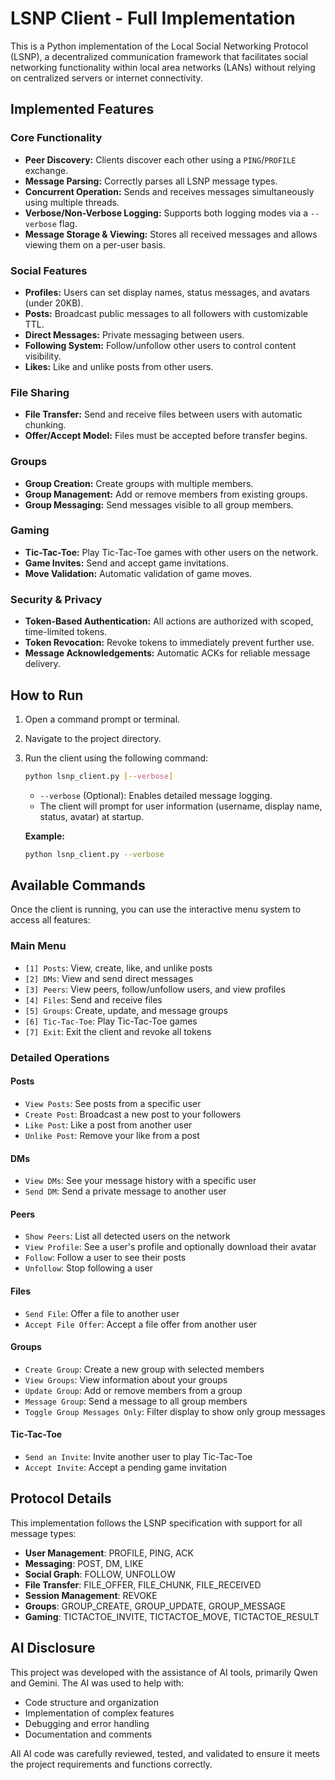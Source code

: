 # LSNP Client - Full Implementation

This is a Python implementation of the Local Social Networking Protocol (LSNP), a decentralized communication framework that facilitates social networking functionality within local area networks (LANs) without relying on centralized servers or internet connectivity.

## Implemented Features

### Core Functionality
*   **Peer Discovery:** Clients discover each other using a `PING`/`PROFILE` exchange.
*   **Message Parsing:** Correctly parses all LSNP message types.
*   **Concurrent Operation:** Sends and receives messages simultaneously using multiple threads.
*   **Verbose/Non-Verbose Logging:** Supports both logging modes via a `--verbose` flag.
*   **Message Storage & Viewing:** Stores all received messages and allows viewing them on a per-user basis.

### Social Features
*   **Profiles:** Users can set display names, status messages, and avatars (under 20KB).
*   **Posts:** Broadcast public messages to all followers with customizable TTL.
*   **Direct Messages:** Private messaging between users.
*   **Following System:** Follow/unfollow other users to control content visibility.
*   **Likes:** Like and unlike posts from other users.

### File Sharing
*   **File Transfer:** Send and receive files between users with automatic chunking.
*   **Offer/Accept Model:** Files must be accepted before transfer begins.


### Groups
*   **Group Creation:** Create groups with multiple members.
*   **Group Management:** Add or remove members from existing groups.
*   **Group Messaging:** Send messages visible to all group members.

### Gaming
*   **Tic-Tac-Toe:** Play Tic-Tac-Toe games with other users on the network.
*   **Game Invites:** Send and accept game invitations.
*   **Move Validation:** Automatic validation of game moves.

### Security & Privacy
*   **Token-Based Authentication:** All actions are authorized with scoped, time-limited tokens.
*   **Token Revocation:** Revoke tokens to immediately prevent further use.
*   **Message Acknowledgements:** Automatic ACKs for reliable message delivery.

## How to Run

1.  Open a command prompt or terminal.
2.  Navigate to the project directory.
3.  Run the client using the following command:

    ```bash
    python lsnp_client.py [--verbose]
    ```

    *   `--verbose` (Optional): Enables detailed message logging.
    *   The client will prompt for user information (username, display name, status, avatar) at startup.

    **Example:**
    ```bash
    python lsnp_client.py --verbose
    ```

## Available Commands

Once the client is running, you can use the interactive menu system to access all features:

### Main Menu
*   `[1] Posts`: View, create, like, and unlike posts
*   `[2] DMs`: View and send direct messages
*   `[3] Peers`: View peers, follow/unfollow users, and view profiles
*   `[4] Files`: Send and receive files
*   `[5] Groups`: Create, update, and message groups
*   `[6] Tic-Tac-Toe`: Play Tic-Tac-Toe games
*   `[7] Exit`: Exit the client and revoke all tokens

### Detailed Operations

#### Posts
*   `View Posts`: See posts from a specific user
*   `Create Post`: Broadcast a new post to your followers
*   `Like Post`: Like a post from another user
*   `Unlike Post`: Remove your like from a post

#### DMs
*   `View DMs`: See your message history with a specific user
*   `Send DM`: Send a private message to another user

#### Peers
*   `Show Peers`: List all detected users on the network
*   `View Profile`: See a user's profile and optionally download their avatar
*   `Follow`: Follow a user to see their posts
*   `Unfollow`: Stop following a user

#### Files
*   `Send File`: Offer a file to another user
*   `Accept File Offer`: Accept a file offer from another user

#### Groups
*   `Create Group`: Create a new group with selected members
*   `View Groups`: View information about your groups
*   `Update Group`: Add or remove members from a group
*   `Message Group`: Send a message to all group members
*   `Toggle Group Messages Only`: Filter display to show only group messages

#### Tic-Tac-Toe
*   `Send an Invite`: Invite another user to play Tic-Tac-Toe
*   `Accept Invite`: Accept a pending game invitation

## Protocol Details

This implementation follows the LSNP specification with support for all message types:

*   **User Management**: PROFILE, PING, ACK
*   **Messaging**: POST, DM, LIKE
*   **Social Graph**: FOLLOW, UNFOLLOW
*   **File Transfer**: FILE_OFFER, FILE_CHUNK, FILE_RECEIVED
*   **Session Management**: REVOKE
*   **Groups**: GROUP_CREATE, GROUP_UPDATE, GROUP_MESSAGE
*   **Gaming**: TICTACTOE_INVITE, TICTACTOE_MOVE, TICTACTOE_RESULT

## AI Disclosure

This project was developed with the assistance of AI tools, primarily Qwen and Gemini. The AI was used to help with:
- Code structure and organization
- Implementation of complex features
- Debugging and error handling
- Documentation and comments

All AI code was carefully reviewed, tested, and validated to ensure it meets the project requirements and functions correctly.

